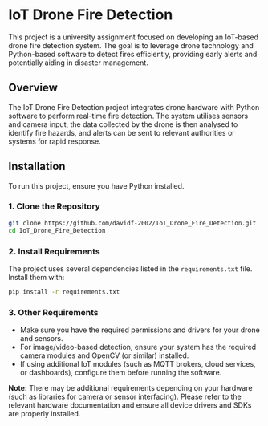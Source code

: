 # IoT Drone Fire Detection

This project is a university assignment focused on developing an IoT-based drone fire detection system. The goal is to leverage drone technology and Python-based software to detect fires efficiently, providing early alerts and potentially aiding in disaster management.

## Overview

The IoT Drone Fire Detection project integrates drone hardware with Python software to perform real-time fire detection. The system utilises sensors and camera input, the data collected by the drone is then analysed to identify fire hazards, and alerts can be sent to relevant authorities or systems for rapid response.


## Installation

To run this project, ensure you have Python installed.

### 1. Clone the Repository

```bash
git clone https://github.com/davidf-2002/IoT_Drone_Fire_Detection.git
cd IoT_Drone_Fire_Detection
```

### 2. Install Requirements

The project uses several dependencies listed in the `requirements.txt` file. Install them with:

```bash
pip install -r requirements.txt
```

### 3. Other Requirements

- Make sure you have the required permissions and drivers for your drone and sensors.
- For image/video-based detection, ensure your system has the required camera modules and OpenCV (or similar) installed.
- If using additional IoT modules (such as MQTT brokers, cloud services, or dashboards), configure them before running the software.

**Note:** There may be additional requirements depending on your hardware (such as libraries for camera or sensor interfacing). Please refer to the relevant hardware documentation and ensure all device drivers and SDKs are properly installed.
